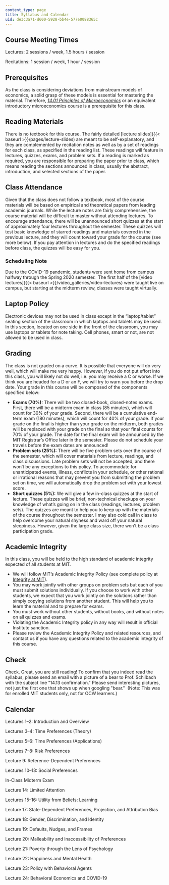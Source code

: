 ```yaml
---
content_type: page
title: Syllabus and Calendar
uid: de3c3a71-d600-5928-bb4e-577e0088365c
---
```


Course Meeting Times 
---------------------

Lectures: 2 sessions / week, 1.5 hours / session 

Recitations: 1 session / week, 1 hour / session

Prerequisites
-------------

As the class is considering deviations from mainstream models of economics, a solid grasp of these models is essential for mastering the material. Therefore, _[14.01 Principles of Microeconomics](/courses/14-01sc-principles-of-microeconomics-fall-2011)_ or an equivalent introductory microeconomics course is a prerequisite for this class. 

Reading Materials
-----------------

There is no textbook for this course. The fairly detailed [lecture slides]({{< baseurl >}}/pages/lecture-slides) are meant to be self-explanatory, and they are complemented by recitation notes as well as by a set of readings for each class, as specified in the reading list. These readings will feature in lectures, quizzes, exams, and problem sets. If a reading is marked as required, you are responsible for preparing the paper prior to class, which means reading the sections announced in class, usually the abstract, introduction, and selected sections of the paper.

Class Attendance
----------------

Given that the class does not follow a textbook, most of the course materials will be based on empirical and theoretical papers from leading academic journals. While the lecture notes are fairly comprehensive, the course material will be difficult to master without attending lectures. To encourage attendance, there will be unannounced short quizzes at the start of approximately four lectures throughout the semester. These quizzes will test basic knowledge of starred readings and materials covered in the previous lecture, and they will count toward your grade for the course (see more below). If you pay attention in lectures and do the specified readings before class, the quizzes will be easy for you.

### Scheduling Note

Due to the COVID-19 pandemic, students were sent home from campus halfway through the Spring 2020 semester.  The first half of the [video lectures]({{< baseurl >}}/video_galleries/video-lectures) were taught live on campus, but starting at the midterm review, classes were taught virtually.  

Laptop Policy
-------------

Electronic devices may not be used in class except in the “laptop/tablet” seating section of the classroom in which laptops and tablets may be used. In this section, located on one side in the front of the classroom, you may use laptops or tablets for note taking. Cell phones, smart or not, are not allowed to be used in class.

Grading
-------

The class is not graded on a curve. It is possible that everyone will do very well, which will make me very happy. However, if you do not put effort into this class, you will likely not do well, i.e. you may receive a C or worse. If we think you are headed for a D or an F, we will try to warn you before the drop date. Your grade in this course will be composed of the components specified below:

*   **Exams (70%):** There will be two closed-book, closed-notes exams. First, there will be a midterm exam in class (85 minutes), which will count for 30% of your grade. Second, there will be a cumulative end-term exam (180 minutes), which will count for 40% of your grade. If your grade on the final is higher than your grade on the midterm, both grades will be replaced with your grade on the final so that your final counts for 70% of your grade. The date for the final exam will be announced by the MIT Registrar’s Office later in the semester. Please do not schedule your travels before the exam dates are announced!
*   **Problem sets (25%):** There will be five problem sets over the course of the semester, which will cover materials from lecture, readings, and class discussions. Late problem sets will not be accepted, and there won’t be any exceptions to this policy. To accommodate for unanticipated events, illness, conflicts in your schedule, or other rational or irrational reasons that may prevent you from submitting the problem set on time, we will automatically drop the problem set with your lowest score.
*   **Short quizzes (5%):** We will give a few in-class quizzes at the start of lecture. These quizzes will be brief, non-technical checkups on your knowledge of what’s going on in the class (readings, lectures, problem sets). The quizzes are meant to help you to keep up with the materials of the course throughout the semester. I may also cold call in class to help overcome your natural shyness and ward off your natural sleepiness. However, given the large class size, there won’t be a class participation grade.

Academic Integrity
------------------

In this class, you will be held to the high standard of academic integrity expected of all students at MIT.

*   We will follow MIT’s Academic Integrity Policy (see complete policy at [Integrity at MIT](http://integrity.mit.edu/)).
*   You may work jointly with other groups on problem sets but each of you must submit solutions individually. If you choose to work with other students, we expect that you work jointly on the solutions rather than simply copying solutions from another student. This will help you to learn the material and to prepare for exams.
*   You must work without other students, without books, and without notes on all quizzes and exams.
*   Violating the Academic Integrity policy in any way will result in official Institute sanction.
*   Please review the Academic Integrity Policy and related resources, and contact us if you have any questions related to the academic integrity of this course.

Check
-----

Check. Great, you are still reading! To confirm that you indeed read the syllabus, please send an email with a picture of a bear to Prof. Schilbach with the subject line "14.13 confirmation." Please send interesting pictures, not just the first one that shows up when googling "bear."  (Note: This was for enrolled MIT students only, not for OCW learners.) 

Calendar
--------

Lectures 1–2: Introduction and Overview

Lectures 3–4: Time Preferences (Theory)

Lectures 5–6: Time Preferences (Applications)

Lectures 7–8: Risk Preferences

Lecture 9: Reference-Dependent Preferences

Lectures 10–13: Social Preferences

In-Class Midterm Exam

Lecture 14: Limited Attention

Lectures 15–16: Utility from Beliefs: Learning 

Lecture 17: State-Dependent Preferences, Projection, and Attribution Bias

Lecture 18: Gender, Discrimination, and Identity

Lecture 19: Defaults, Nudges, and Frames

Lecture 20: Malleability and Inaccessibility of Preferences

Lecture 21: Poverty through the Lens of Psychology

Lecture 22: Happiness and Mental Health

Lecture 23: Policy with Behavioral Agents

Lecture 24: Behavioral Economics and COVID-19